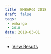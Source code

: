 ```yaml
---
title: EMBARGO 2018
draft: false
tags:
 - embargo
 - 2018
date: 2018-03-01
---
```


* [View Results](../results/2018/)

